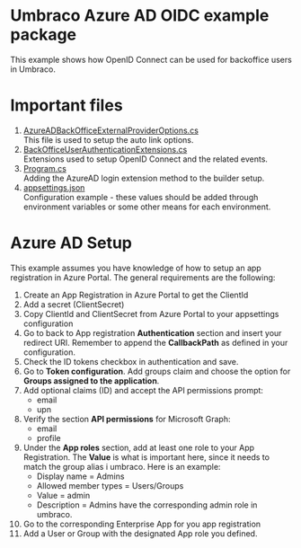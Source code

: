 # Umbraco Azure AD OIDC example package
This example shows how OpenID Connect can be used for backoffice users in Umbraco.

# Important files
1. <a href="./Extensions/Options/AzureADBackOfficeExternalProviderOptions.cs" target="_blank">AzureADBackOfficeExternalProviderOptions.cs</a><br />
This file is used to setup the auto link options.
2. <a href="./Extensions/BackOfficeUserAuthenticationExtensions.cs" target="_blank">BackOfficeUserAuthenticationExtensions.cs</a><br />
Extensions used to setup OpenID Connect and the related events.
3. <a href="Program.cs" target="_blank">Program.cs</a><br />
Adding the AzureAD login extension method to the builder setup.
3. <a href="appsettings.json" target="_blank">appsettings.json</a><br />
Configuration example - these values should be added through environment variables or some other means for each environment.

# Azure AD Setup
This example assumes you have knowledge of how to setup an app registration in Azure Portal.
The general requirements are the following:

1. Create an App Registration in Azure Portal to get the ClientId
2. Add a secret (ClientSecret)
3. Copy ClientId and ClientSecret from Azure Portal to your appsettings configuration
4. Go to back to App registration **Authentication** section and insert your redirect URI. Remember to append the **CallbackPath** as defined in your configuration.
5. Check the ID tokens checkbox in authentication and save.
6. Go to **Token configuration**. Add groups claim and choose the option for **Groups assigned to the application**.
7. Add optional claims (ID) and accept the API permissions prompt:
    - email
    - upn
8. Verify the section **API permissions** for Microsoft Graph:
    - email
    - profile
9. Under the **App roles** section, add at least one role to your App Registration. The **Value** is what is important here, since it needs to match the group alias i umbraco. Here is an example:
    - Display name = Admins
    - Allowed member types = Users/Groups
    - Value = admin
    - Description = Admins have the corresponding admin role in umbraco.
10. Go to the corresponding Enterprise App for you app registration
11. Add a User or Group with the designated App role you defined.